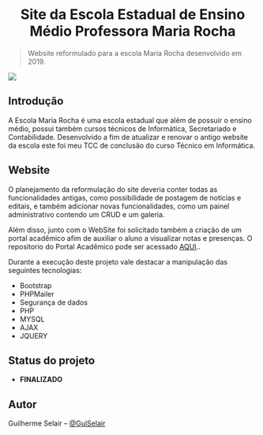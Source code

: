 <h1 align="center">
    Site da Escola Estadual de Ensino Médio Professora Maria Rocha
</h1>

> Website reformulado para a escola Maria Rocha desenvolvido em 2019.

![](.github/welcome.jpg)


## Introdução

A Escola Maria Rocha é uma escola estadual que além de possuir o ensino médio, possui também cursos técnicos de Informática, Secretariado e Contabilidade. Desenvolvido a fim de atualizar e renovar o antigo website da escola este foi meu TCC de conclusão do curso Técnico em Informática.


## Website

O planejamento da reformulação do site deveria conter todas as funcionalidades antigas, como possibilidade de postagem de noticias e editais, e também adicionar novas funcionalidades, como um painel administrativo contendo um CRUD e um galeria.


Além disso, junto com o WebSite foi solicitado também a criação de um portal acadêmico afim de auxiliar o aluno a visualizar notas e presenças. O repositorio do Portal Acadêmico pode ser acessado [AQUI](https://github.com/GuiSelair/Portal-Academico-Maria-Rocha)..


Durante a execução deste projeto vale destacar a manipulação das seguintes tecnologias:
 - Bootstrap
 - PHPMailer
 - Segurança de dados
 - PHP
 - MYSQL
 - AJAX
 - JQUERY


## Status do projeto

 - **FINALIZADO**

## Autor

Guilherme Selair – [@GuiSelair](https://github.com/GuiSelair)

